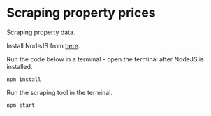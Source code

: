# Scraping property prices

Scraping property data.

Install NodeJS from [here](https://nodejs.org/en/).

Run the code below in a terminal - open the terminal after NodeJS is installed.

```
npm install
```

Run the scraping tool in the terminal.

```
npm start
```